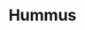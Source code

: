---
title: "Hummus"
description: "Please do not get me caught up in the humus holy wars. This tastes better than Sabra which is my KPI here"
pubDate: "May 24 2023"
prep: "10 min"
cook: "0 min"
ingredients: 
  - "1 can (15 oz) Chickpeas"
  - "1/2 cup Tahini"
  - "1/4-1/2 cup water depending on desired thickness"
  - "1/2 cup olive oil"
  - "1 1/2 tbs lemon juice or vinegar"
  - "3 cloves fresh or 1 tsp dried garlic"
  - "3/4 tsp Kosher Salt"
  - "1 tsp Ground Cumin"
instructions:
  - "Blend"
tags: ['staple']
---